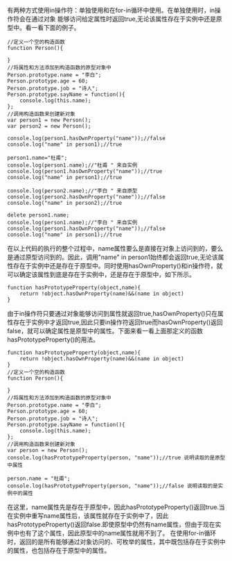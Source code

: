 有两种方式使用in操作符：单独使用和在for-in循环中使用。在单独使用时，in操作符会在通过对象
能够访问给定属性时返回true,无论该属性存在于实例中还是原型中。看一看下面的例子。

    //定义一个空的构造函数
    function Person(){

    }
    //将属性和方法添加到构造函数的原型对象中
    Person.prototype.name = "李白";
    Person.prototype.age = 60;
    Person.prototype.job = "诗人";
    Person.prototype.sayName = function(){
        console.log(this.name);
    };
    //调用构造函数来创建新对象
    var person1 = new Person();
    var person2 = new Person();

    console.log(person1.hasOwnProperty("name"));//false
    console.log("name" in person1);//true

    person1.name="杜甫";
    console.log(person1.name);//"杜甫 " 来自实例
    console.log(person1.hasOwnProperty("name"));//true
    console.log("name" in person1);//true

    console.log(person2.name);//"李白 " 来自原型
    console.log(person2.hasOwnProperty("name"));//false
    console.log("name" in person2);//true

    delete person1.name;
    console.log(person1.name);//"李白 " 来自实例
    console.log(person1.hasOwnProperty("name"));//false
    console.log("name" in person1);//true
    
在以上代码的执行的整个过程中，name属性要么是直接在对象上访问到的，要么是通过原型访问到的。因此，调用"name" in person1始终都会返回true,无论该属性存在于实例中还是存在于原型中。同时使用hasOwnProperty()和in操作符，就可以确定该属性到底是存在于实例中，还是存在于原型中，如下所示。

    function hasPrototypeProperty(object,name){
        return !object.hasOwnProperty(name)&&(name in object)
    }

由于in操作符只要通过对象能够访问到属性就返回true,hasOwnProperty()只在属性存在于实例中才返回true,因此只要in操作符返回true而hasOwnProperty()返回false，就可以确定属性是原型中的属性。下面来看一看上面那定义的函数hasPrototypeProperty()的用法。

    function hasPrototypeProperty(object,name){
        return !object.hasOwnProperty(name)&&(name in object)
    }
    //定义一个空的构造函数
    function Person(){

    }
    //将属性和方法添加到构造函数的原型对象中
    Person.prototype.name = "李白";
    Person.prototype.age = 60;
    Person.prototype.job = "诗人";
    Person.prototype.sayName = function(){
        console.log(this.name);
    };
    //调用构造函数来创建新对象
    var person = new Person();
    console.log(hasPrototypeProperty(person, "name"));//true 说明读取的是原型中属性

    person.name = "杜甫";
    console.log(hasPrototypeProperty(person, "name"));//false 说明读取的是实例中的属性
    
在这里，name属性先是存在于原型中，因此hasPrototypeProperty()返回true.当在实例中重写name属性后，该属性就存在于实例中了，因此hasPrototypeProperty()返回false.即使原型中仍然有name属性，但由于现在实例中也有了这个属性，因此原型中的name属性就用不到了。
在使用for-in循环时，返回的是所有能够通过对象访问的、可枚举的属性，其中既包括存在于实例中的属性，也包括存在于原型中的属性。
